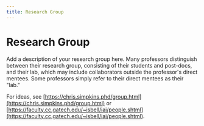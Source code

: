 ```yaml
---
title: Research Group
---
```


# Research Group

Add a description of your research group here.  Many professors distinguish between their research group, consisting of their students and post-docs, and their lab, which may include collaborators outside the professor's direct mentees.  Some professors simply refer to their direct mentees as their "lab."

For ideas, see [https://chris.simpkins.phd/group.html](https://chris.simpkins.phd/group.html) or [https://faculty.cc.gatech.edu/~isbell/iai/people.shtml](https://faculty.cc.gatech.edu/~isbell/iai/people.shtml).

